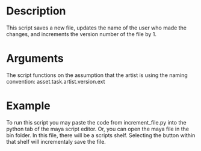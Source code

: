 # Description
This script saves a new file, updates the name of the user who made the changes, and increments the version number of the file by 1.

# Arguments
The script functions on the assumption that the artist is using the naming convention: asset.task.artist.version.ext

# Example
To run this script you may paste the code from increment_file.py into the python tab of the maya script editor. Or, you can open the maya file in the bin folder. In this file, there will be a scripts shelf. Selecting the button within that shelf will incrementaly save the file.
